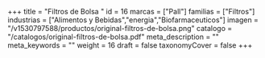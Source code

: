 +++
title = "Filtros de Bolsa "
id = 16
marcas = ["Pall"]
familias = ["Filtros"]
industrias = ["Alimentos y Bebidas","energia","Biofarmaceuticos"]
imagen = "/v1530797588/productos/original-filtros-de-bolsa.png"
catalogo = "/catalogos/original-filtros-de-bolsa.pdf"
meta_description = ""
meta_keywords = ""
weight = 16
draft = false
taxonomyCover = false
+++
